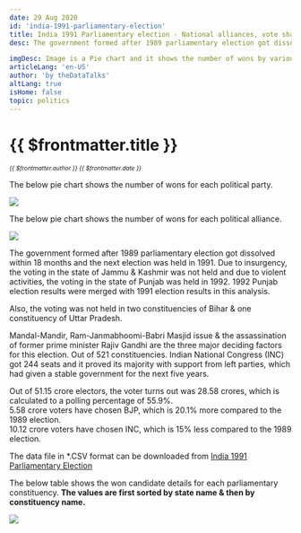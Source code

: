 ```yaml
---
date: 29 Aug 2020
id: 'india-1991-parliamentary-election'
title: India 1991 Parliamentary election - National alliances, vote share, seats won and key events.
desc: The government formed after 1989 parliamentary election got dissolved within 18 months and the next election was held in 1991. Due to insurgency, the voting in the state of Jammu & Kashmir was not held and due to

imgDesc: Image is a Pie chart and it shows the number of wons by various alliances in the state.
articleLang: 'en-US'
author: 'by theDataTalks'
altLang: true
isHome: false
topic: politics
---
```


<altLang />

# {{ $frontmatter.title }}
<i style="font-size: 0.75em;"> {{ $frontmatter.author }} {{ $frontmatter.date }} </i>

The below pie chart shows the number of wons for each political party.  

![](/img/politics/india-1991-parliamentary-election/india-1991-election-1.png)

The below pie chart shows the number of wons for each political alliance.  

![](/img/politics/india-1991-parliamentary-election/india-1991-election-2.png)

The government formed after 1989 parliamentary election got dissolved within 18 months and the next election was held in 1991. Due to insurgency, the voting in the state of Jammu & Kashmir was not held and due to violent activities, the voting in the state of Punjab was held in 1992. 1992 Punjab election results were merged with 1991 election results in this analysis.  

Also, the voting was not held in two constituencies of Bihar & one constituency of Uttar Pradesh.  

Mandal-Mandir, Ram-Janmabhoomi-Babri Masjid issue & the assassination of former prime minister Rajiv Gandhi are the three major deciding factors for this election. Out of 521 constituencies. Indian National Congress (INC) got 244 seats and it proved its majority with support from left parties, which had given a stable government for the next five years.  

Out of 51.15 crore electors, the voter turns out was 28.58 crores, which is calculated to a polling percentage of 55.9%.  
5.58 crore voters have chosen BJP, which is 20.1% more compared to the 1989 election.  
10.12 crore voters have chosen INC, which is 15% less compared to the 1989 election.  


The data file in \*.CSV format can be downloaded from [India 1991 Parliamentary Election](http://thedatatalks.in/datas/politics/india-2001-parliamentary-election.csv)

The below table shows the won candidate details for each parliamentary constituency.
**The values are first sorted by state name & then by constituency name.**

![](/img/politics/india-1991-parliamentary-election/india-1991-election-3.png)


<style>

</style>